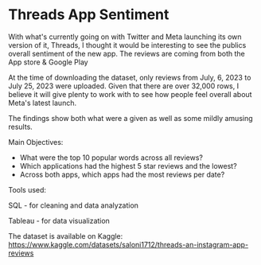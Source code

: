 # Threads App Sentiment

With what's currently going on with Twitter and Meta launching its own version of it, Threads, I thought it would be interesting to see the publics overall sentiment of the new app. The reviews are coming from both the App store & Google Play

At the time of downloading the dataset, only reviews from July, 6, 2023 to July 25, 2023 were uploaded. Given that there are over 32,000 rows, I believe it will give plenty to work with to see how people feel overall about Meta's latest launch.

The findings show both what were a given as well as some mildly amusing results.

Main Objectives:

- What were the top 10 popular words across all reviews?
- Which applications had the highest 5 star reviews and the lowest?
- Across both apps, which apps had the most reviews per date?

Tools used:

SQL - for cleaning and data analyzation

Tableau - for data visualization

The dataset is available on Kaggle: https://www.kaggle.com/datasets/saloni1712/threads-an-instagram-app-reviews


